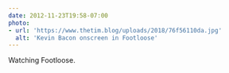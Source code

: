 ```yaml
---
date: 2012-11-23T19:58-07:00
photo:
- url: 'https://www.thetim.blog/uploads/2018/76f56110da.jpg'
  alt: 'Kevin Bacon onscreen in Footloose'
---
```

Watching Footloose.
